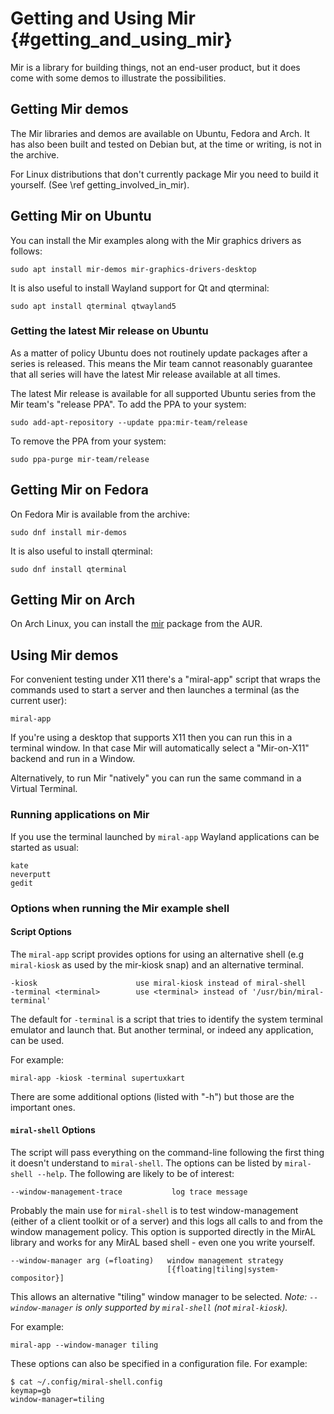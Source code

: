 Getting and Using Mir  {#getting_and_using_mir}
=====================

Mir is a library for building things, not an end-user product, but it does come
with some demos to illustrate the possibilities.

Getting Mir demos
-----------------

The Mir libraries and demos are available on Ubuntu, Fedora and Arch. It has 
also been built and tested on Debian but, at the time or writing, is not in the
archive.

For Linux distributions that don't currently package Mir you need to build it
yourself. (See \ref getting_involved_in_mir).

## Getting Mir on Ubuntu

You can install the Mir examples along with the Mir graphics drivers as follows:

    sudo apt install mir-demos mir-graphics-drivers-desktop

It is also useful to install Wayland support for Qt and qterminal:

    sudo apt install qterminal qtwayland5

### Getting the latest Mir release on Ubuntu

As a matter of policy Ubuntu does not routinely update packages after a series
is released. This means the Mir team cannot reasonably guarantee that all series
will have the latest Mir release available at all times.

The latest Mir release is available for all supported Ubuntu series from the
Mir team's "release PPA". To add the PPA to your system:

    sudo add-apt-repository --update ppa:mir-team/release

To remove the PPA from your system:

    sudo ppa-purge mir-team/release

## Getting Mir on Fedora

On Fedora Mir is available from the archive:

    sudo dnf install mir-demos

It is also useful to install qterminal:

    sudo dnf install qterminal

## Getting Mir on Arch

On Arch Linux, you can install the [mir](https://aur.archlinux.org/packages/mir/) package from the AUR.

Using Mir demos
---------------

For convenient testing under X11 there's a "miral-app" script that wraps the
commands used to start a server and then launches a terminal (as the current
user):

    miral-app

If you're using a desktop that supports X11 then you can run this in a terminal
window. In that case Mir will automatically select a "Mir-on-X11" backend and
run in a Window.

Alternatively, to run Mir "natively" you can run the same command in a Virtual
Terminal.
   
### Running applications on Mir

If you use the terminal launched by `miral-app` Wayland applications can be
started as usual:

    kate
    neverputt
    gedit

### Options when running the Mir example shell

#### Script Options

The `miral-app` script provides options for using an alternative shell
(e.g `miral-kiosk` as used by the mir-kiosk snap) and an alternative terminal.

    -kiosk                      use miral-kiosk instead of miral-shell
    -terminal <terminal>        use <terminal> instead of '/usr/bin/miral-terminal'

The default for `-terminal` is a script that tries to identify the system terminal
emulator and launch that. But another terminal, or indeed any application, can be used.  

For  example:

    miral-app -kiosk -terminal supertuxkart

There are some additional options (listed with "-h") but those are the important
ones.

#### `miral-shell` Options

The script will pass everything on the command-line following the first thing it
doesn't understand to `miral-shell`. The options can be listed by
`miral-shell --help`. The following are likely to be of interest:

    --window-management-trace           log trace message

Probably the main use for `miral-shell` is to test window-management (either of
a client toolkit or of a server) and this logs all calls to and from the window 
management policy. This option is supported directly in the MirAL library and
works for any MirAL based shell - even one you write yourself.

    --window-manager arg (=floating)   window management strategy 
                                       [{floating|tiling|system-compositor}]

This allows an alternative "tiling" window manager to be selected. *Note: 
`--window-manager` is only supported by `miral-shell` (not `miral-kiosk`).*

For  example:

    miral-app --window-manager tiling

These options can also be specified in a configuration file. For example:

    $ cat ~/.config/miral-shell.config 
    keymap=gb
    window-manager=tiling